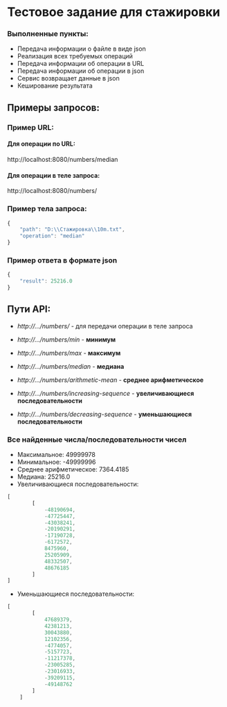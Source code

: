 # Тестовое задание для стажировки

### Выполненные пункты:
- Передача информации о файле в виде json
- Реализация всех требуемых операций
- Передача информации об операции в URL
- Передача информации об операции в json
- Сервис возвращает данные в json
- Кеширование результата 


## Примеры запросов:
### Пример URL: 

#### Для операции по URL:
http://localhost:8080/numbers/median

#### Для операции в теле запроса:
http://localhost:8080/numbers/

### Пример тела запроса:
```javascript
{
    "path": "D:\\Стажировка\\10m.txt",
    "operation": "median"
}
```

### Пример ответа в формате json
```javascript
{
    "result": 25216.0
}
```

## Пути API:
- *http://.../numbers/* - для передачи операции в теле запроса

- *http://.../numbers/min* - **минимум**
- *http://.../numbers/max* - **максимум**
- *http://.../numbers/median* - **медиана**
- *http://.../numbers/arithmetic-mean* - **среднее арифметическое**
- *http://.../numbers/increasing-sequence* - **увеличивающиеся последовательности**
- *http://.../numbers/decreasing-sequence* - **уменьшающиеся последовательности**


### Все найденные числа/последовательности чисел
- Максимальное: 49999978
- Минимальное: -49999996
- Среднее арифметическое: 7364.4185
- Медиана: 25216.0
- Увеличивающиеся последовательности: 
```javascript
[
        [
            -48190694,
            -47725447,
            -43038241,
            -20190291,
            -17190728,
            -6172572,
            8475960,
            25205909,
            48332507,
            48676185
        ]
]
```
- Уменьшающиеся последовательности: 
```javascript
[
        [
            47689379,
            42381213,
            30043880,
            12102356,
            -4774057,
            -5157723,
            -11217378,
            -23005285,
            -23016933,
            -39209115,
            -49148762
        ]
    ]
```

